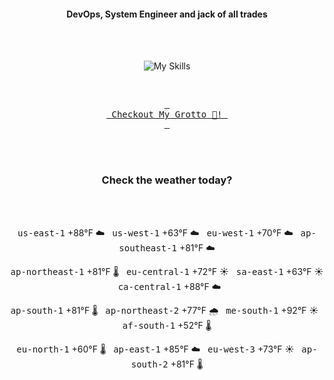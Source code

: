 <h4 align="center">DevOps, System Engineer and jack of all trades</h4>

<div align="center">
  <br/><br/>

![My Skills](https://go-skill-icons.vercel.app/api/icons?i=prometheus,grafana,amazonwebservices,azure,typescript,golang,docker,kubernetes,argocd,rust&perline=5&theme=light)

<br/>

[<kbd> <br> Checkout My Grotto 🍵! <br> </kbd>](https://sathirak.me/)
  
</div>

<br/>
<br/>

<h3 align="center">Check the weather today?</h3>
<!-- start-daily-update -->
<div align="center">
  <!-- Updated on Wed Aug 13 01:51:58 UTC 2025 --><br><br>

  <kbd>us-east-1</kbd> +88°F ☁️ &nbsp; 
  <kbd>us-west-1</kbd> +63°F ☁️ &nbsp; 
  <kbd>eu-west-1</kbd> +70°F ☁️ &nbsp; 
  <kbd>ap-southeast-1</kbd> +81°F ☁️ <br>

  <kbd>ap-northeast-1</kbd> +81°F 🌡️ &nbsp; 
  <kbd>eu-central-1</kbd> +72°F ☀️ &nbsp; 
  <kbd>sa-east-1</kbd> +63°F ☀️ &nbsp; 
  <kbd>ca-central-1</kbd> +88°F ☁️ <br>

  <kbd>ap-south-1</kbd> +81°F 🌡️ &nbsp; 
  <kbd>ap-northeast-2</kbd> +77°F 🌧️ &nbsp; 
  <kbd>me-south-1</kbd> +92°F ☀️ &nbsp; 
  <kbd>af-south-1</kbd> +52°F 🌡️ <br>

  <kbd>eu-north-1</kbd> +60°F 🌡️ &nbsp; 
  <kbd>ap-east-1</kbd> +85°F ☁️ &nbsp; 
  <kbd>eu-west-3</kbd> +73°F ☀️ &nbsp; 
  <kbd>ap-south-2</kbd> +81°F 🌡️
</div>
<!-- end-daily-update -->
